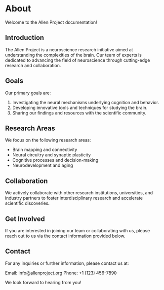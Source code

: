 # About

Welcome to the Allen Project documentation!

## Introduction

The Allen Project is a neuroscience research initiative aimed at understanding the complexities of the brain. Our team of experts is dedicated to advancing the field of neuroscience through cutting-edge research and collaboration.

## Goals

Our primary goals are:

1. Investigating the neural mechanisms underlying cognition and behavior.
2. Developing innovative tools and techniques for studying the brain.
3. Sharing our findings and resources with the scientific community.

## Research Areas

We focus on the following research areas:

- Brain mapping and connectivity
- Neural circuitry and synaptic plasticity
- Cognitive processes and decision-making
- Neurodevelopment and aging

## Collaboration

We actively collaborate with other research institutions, universities, and industry partners to foster interdisciplinary research and accelerate scientific discoveries.

## Get Involved

If you are interested in joining our team or collaborating with us, please reach out to us via the contact information provided below.

## Contact

For any inquiries or further information, please contact us at:

Email: info@allenproject.org
Phone: +1 (123) 456-7890

We look forward to hearing from you!
